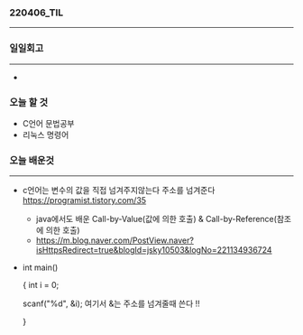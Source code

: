 ### 220406_TIL

------

### 일일회고

------

- 

### 오늘 할 것

- C언어 문법공부
- 리눅스 명령어

### 오늘 배운것

------

- c언어는 변수의 값을 직접 넘겨주지않는다 주소를 넘겨준다 https://programist.tistory.com/35

  - java에서도 배운 Call-by-Value(값에 의한 호출) & Call-by-Reference(참조에 의한 호출)
  - https://m.blog.naver.com/PostView.naver?isHttpsRedirect=true&blogId=jsky10503&logNo=221134936724

- int main()

  {
  	int i = 0;

  scanf("%d", &i);   여기서 &는 주소를 넘겨줄때 쓴다 !!

  }
